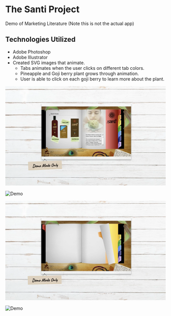 # The Santi Project
Demo of Marketing Literature (Note this is not the actual app)



## Technologies Utilized
* Adobe Photoshop
* Adobe Illustrator 
* Created SVG images that animate.
  * Tabs animates when the user clicks on different tab colors.
  * Pineapple and Goji berry plant grows through animation. 
  * User is able to click on each goji berry to learn more about the plant. 
  
![Demo](./ss1.png)


![Demo](./ss2.png)

![Demo](./ss3.png)

![Demo](./ss4.png)

